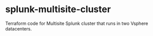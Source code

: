 splunk-multisite-cluster
=========

Terraform code for Multisite Splunk cluster that runs in two Vsphere datacenters.
